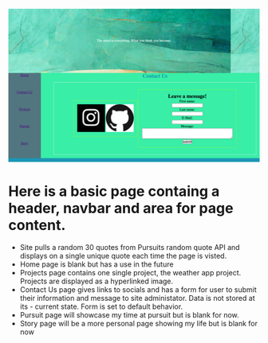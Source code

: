 ![screenshot](screen.png)
# Here is a basic page containg a header, navbar and area for page content.
 - Site pulls a random 30 quotes from Pursuits random quote API and displays on a single unique quote each time the page is visted.
 - Home page is blank but has a use in the future
 - Projects page contains one single project, the weather app project. Projects are displayed as a hyperlinked image.
 - Contact Us page gives links to socials and has a form for user to submit their information and message to site administator. Data is not stored at its - current state. Form is set to default behavior.
 - Pursuit page will showcase my time at pursuit but is blank for now.
 - Story page will be a more personal page showing my life but is blank for now
